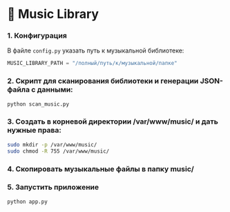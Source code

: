 # 🎵 Music Library

### 1. Конфигурация
В файле `config.py` указать путь к музыкальной библиотеке:
```python
MUSIC_LIBRARY_PATH = "/полный/путь/к/музыкальной/папке"
```
### 2. Cкрипт для сканирования библиотеки и генерации JSON-файла с данными:
```bash
python scan_music.py
```
### 3. Cоздать в корневой директории /var/www/music/ и дать нужные права:
```bash
sudo mkdir -p /var/www/music/
sudo chmod -R 755 /var/www/music/
```
### 4. Скопировать музыкальные файлы в папку music/
### 5. Запустить приложение
```python
python app.py
```
